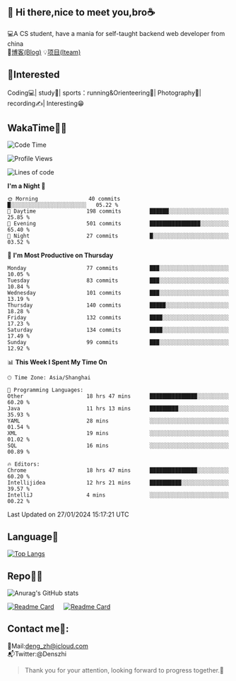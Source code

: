 👋 Hi there,nice to meet you,bro☕
---
💻A CS student, have a mania for self-taught backend web developer from china   
📌[博客(Blog)](https://github.com/HealUP/MyBlog)
💡[项目(Iteam)](https://healup.github.io/)

 <!-- waka-box start -->
 <!-- waka-box end -->
 
🧲**Interested**
--
Coding💻| study📖| sports：running&Orienteering🏃‍| Photography📸| recording✍️| Interesting😁

WakaTime👨‍💻
---
<!--START_SECTION:waka-->
![Code Time](http://img.shields.io/badge/Code%20Time-610%20hrs%206%20mins-blue)

![Profile Views](http://img.shields.io/badge/Profile%20Views-1-blue)

![Lines of code](https://img.shields.io/badge/From%20Hello%20World%20I%27ve%20Written-205.0%20thousand%20lines%20of%20code-blue)

**I'm a Night 🦉** 

```text
🌞 Morning                40 commits          █░░░░░░░░░░░░░░░░░░░░░░░░   05.22 % 
🌆 Daytime                198 commits         ██████░░░░░░░░░░░░░░░░░░░   25.85 % 
🌃 Evening                501 commits         ████████████████░░░░░░░░░   65.40 % 
🌙 Night                  27 commits          █░░░░░░░░░░░░░░░░░░░░░░░░   03.52 % 
```
📅 **I'm Most Productive on Thursday** 

```text
Monday                   77 commits          ███░░░░░░░░░░░░░░░░░░░░░░   10.05 % 
Tuesday                  83 commits          ███░░░░░░░░░░░░░░░░░░░░░░   10.84 % 
Wednesday                101 commits         ███░░░░░░░░░░░░░░░░░░░░░░   13.19 % 
Thursday                 140 commits         █████░░░░░░░░░░░░░░░░░░░░   18.28 % 
Friday                   132 commits         ████░░░░░░░░░░░░░░░░░░░░░   17.23 % 
Saturday                 134 commits         ████░░░░░░░░░░░░░░░░░░░░░   17.49 % 
Sunday                   99 commits          ███░░░░░░░░░░░░░░░░░░░░░░   12.92 % 
```


📊 **This Week I Spent My Time On** 

```text
🕑︎ Time Zone: Asia/Shanghai

💬 Programming Languages: 
Other                    18 hrs 47 mins      ███████████████░░░░░░░░░░   60.20 % 
Java                     11 hrs 13 mins      █████████░░░░░░░░░░░░░░░░   35.93 % 
YAML                     28 mins             ░░░░░░░░░░░░░░░░░░░░░░░░░   01.54 % 
XML                      19 mins             ░░░░░░░░░░░░░░░░░░░░░░░░░   01.02 % 
SQL                      16 mins             ░░░░░░░░░░░░░░░░░░░░░░░░░   00.89 % 

🔥 Editors: 
Chrome                   18 hrs 47 mins      ███████████████░░░░░░░░░░   60.20 % 
Intellijidea             12 hrs 21 mins      ██████████░░░░░░░░░░░░░░░   39.57 % 
IntelliJ                 4 mins              ░░░░░░░░░░░░░░░░░░░░░░░░░   00.22 % 
```


 Last Updated on 27/01/2024 15:17:21 UTC
<!--END_SECTION:waka-->

Language🚀
---
[![Top Langs](https://github-readme-stats.vercel.app/api/top-langs/?username=HealUP&layout=compact&hide_border=true)](https://github.com/HealUP)

Repo🧑‍💻
---
![Anurag's GitHub stats](https://github-readme-stats.vercel.app/api?username=HealUP&count_private=true&show_icons=true&theme=gruvbox&hide_border=true) 

[![Readme Card](https://github-readme-stats.vercel.app/api/pin/?username=HealUP&repo=InternetEy&theme=transparent)](https://github.com/HealUP/InternetEy) &emsp;
[![Readme Card](https://github-readme-stats.vercel.app/api/pin/?username=HealUP&repo=CampusExperience&theme=transparent)](https://github.com/HealUP/CampusExperience)


Contact me📱:
---
📮Mail:deng_zh@icloud.com  
📬Twitter:@Denszhi  

> Thank you for your attention, looking forward to progress together.🎉
